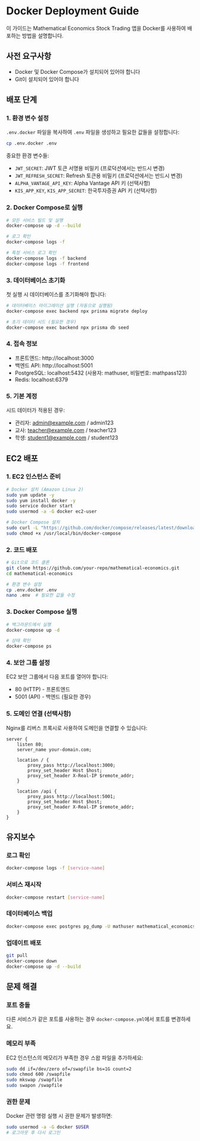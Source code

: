 # Docker Deployment Guide

이 가이드는 Mathematical Economics Stock Trading 앱을 Docker를 사용하여 배포하는 방법을 설명합니다.

## 사전 요구사항

- Docker 및 Docker Compose가 설치되어 있어야 합니다
- Git이 설치되어 있어야 합니다

## 배포 단계

### 1. 환경 변수 설정

`.env.docker` 파일을 복사하여 `.env` 파일을 생성하고 필요한 값들을 설정합니다:

```bash
cp .env.docker .env
```

중요한 환경 변수들:
- `JWT_SECRET`: JWT 토큰 서명용 비밀키 (프로덕션에서는 반드시 변경)
- `JWT_REFRESH_SECRET`: Refresh 토큰용 비밀키 (프로덕션에서는 반드시 변경)
- `ALPHA_VANTAGE_API_KEY`: Alpha Vantage API 키 (선택사항)
- `KIS_APP_KEY`, `KIS_APP_SECRET`: 한국투자증권 API 키 (선택사항)

### 2. Docker Compose로 실행

```bash
# 모든 서비스 빌드 및 실행
docker-compose up -d --build

# 로그 확인
docker-compose logs -f

# 특정 서비스 로그 확인
docker-compose logs -f backend
docker-compose logs -f frontend
```

### 3. 데이터베이스 초기화

첫 실행 시 데이터베이스를 초기화해야 합니다:

```bash
# 데이터베이스 마이그레이션 실행 (자동으로 실행됨)
docker-compose exec backend npx prisma migrate deploy

# 초기 데이터 시드 (필요한 경우)
docker-compose exec backend npx prisma db seed
```

### 4. 접속 정보

- 프론트엔드: http://localhost:3000
- 백엔드 API: http://localhost:5001
- PostgreSQL: localhost:5432 (사용자: mathuser, 비밀번호: mathpass123)
- Redis: localhost:6379

### 5. 기본 계정

시드 데이터가 적용된 경우:
- 관리자: admin@example.com / admin123
- 교사: teacher@example.com / teacher123
- 학생: student1@example.com / student123

## EC2 배포

### 1. EC2 인스턴스 준비

```bash
# Docker 설치 (Amazon Linux 2)
sudo yum update -y
sudo yum install docker -y
sudo service docker start
sudo usermod -a -G docker ec2-user

# Docker Compose 설치
sudo curl -L "https://github.com/docker/compose/releases/latest/download/docker-compose-$(uname -s)-$(uname -m)" -o /usr/local/bin/docker-compose
sudo chmod +x /usr/local/bin/docker-compose
```

### 2. 코드 배포

```bash
# Git으로 코드 클론
git clone https://github.com/your-repo/mathematical-economics.git
cd mathematical-economics

# 환경 변수 설정
cp .env.docker .env
nano .env  # 필요한 값들 수정
```

### 3. Docker Compose 실행

```bash
# 백그라운드에서 실행
docker-compose up -d

# 상태 확인
docker-compose ps
```

### 4. 보안 그룹 설정

EC2 보안 그룹에서 다음 포트를 열어야 합니다:
- 80 (HTTP) - 프론트엔드
- 5001 (API) - 백엔드 (필요한 경우)

### 5. 도메인 연결 (선택사항)

Nginx를 리버스 프록시로 사용하여 도메인을 연결할 수 있습니다:

```nginx
server {
    listen 80;
    server_name your-domain.com;

    location / {
        proxy_pass http://localhost:3000;
        proxy_set_header Host $host;
        proxy_set_header X-Real-IP $remote_addr;
    }

    location /api {
        proxy_pass http://localhost:5001;
        proxy_set_header Host $host;
        proxy_set_header X-Real-IP $remote_addr;
    }
}
```

## 유지보수

### 로그 확인
```bash
docker-compose logs -f [service-name]
```

### 서비스 재시작
```bash
docker-compose restart [service-name]
```

### 데이터베이스 백업
```bash
docker-compose exec postgres pg_dump -U mathuser mathematical_economics > backup.sql
```

### 업데이트 배포
```bash
git pull
docker-compose down
docker-compose up -d --build
```

## 문제 해결

### 포트 충돌
다른 서비스가 같은 포트를 사용하는 경우 `docker-compose.yml`에서 포트를 변경하세요.

### 메모리 부족
EC2 인스턴스의 메모리가 부족한 경우 스왑 파일을 추가하세요:

```bash
sudo dd if=/dev/zero of=/swapfile bs=1G count=2
sudo chmod 600 /swapfile
sudo mkswap /swapfile
sudo swapon /swapfile
```

### 권한 문제
Docker 관련 명령 실행 시 권한 문제가 발생하면:

```bash
sudo usermod -a -G docker $USER
# 로그아웃 후 다시 로그인
```